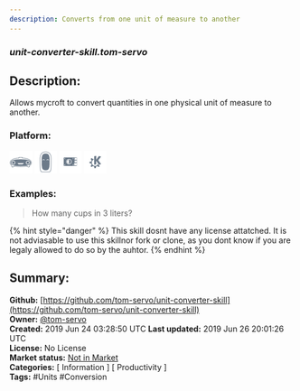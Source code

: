 ```yaml
---
description: Converts from one unit of measure to another
---
```


### _unit-converter-skill.tom-servo_  
## Description:  
Allows mycroft to convert quantities in one physical unit of measure to another.  
  
### Platform:  
 ![Mark I](../.gitbook/assets/mark-1-icon.png)  ![Mark II](../.gitbook/assets/mark-2-icon.png)  ![Picroft](../.gitbook/assets/picroft-icon.png)  ![plasmoid](../.gitbook/assets/kde.png)   
### Examples:  
> How many cups in 3 liters?  
  
{% hint style="danger" %}
This skill dosnt have any license attatched. It is not adviasable to use this skillnor fork or clone, as you dont know if you are legaly allowed to do so by the auhtor.
{% endhint %}
  
## Summary:  
**Github:** [https://github.com/tom-servo/unit-converter-skill](https://github.com/tom-servo/unit-converter-skill)  
**Owner:** [@tom-servo](https://github.com/tom-servo)  
**Created:** 2019 Jun 24 03:28:50 UTC  **Last updated:** 2019 Jun 26 20:01:26 UTC  
**License:** No License  
**Market status:** [Not in Market](https://market.mycroft.ai/skill/)  
**Categories:** [ Information ] [ Productivity ]   
**Tags:** \#Units \#Conversion   
